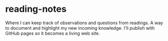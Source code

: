 # reading-notes
Where I can keep track of observations and questions from readings.  A way to document and highlight my new incoming knowledge. I'll publish with GitHub pages so it becomes a living web site.
